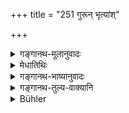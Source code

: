 +++
title = "251 गुरून् भृत्यांश्"

+++

<details><summary>गङ्गानथ-मूलानुवादः</summary>

For the purpose of bringing relief to his teachers and dependents, and for the purpose of honoring the gods and guests, he may accept gifts from all persons; but he shall not derive from them satisfaction for himself.—(251)
</details>

<details><summary>मेधातिथिः</summary>

**गुरव** उपदेशातिदेशैर् बहवः । **भृत्या** आश्रिताः स्मृत्यन्तरे तु संख्याताः । 

- वृद्धौ तु मातापितरौ भार्या साध्वी सुतः शिशुः । (म्ध् ११.५ अद्देद् वेर्से)[^३०१]

तान् उद्धर्तुम् इच्छुः क्षुधावसन्नान् । **देवतातिथींश् चार्चिष्यन्** नित्यकर्मसंपत्यर्थम् इत्यर्थः । **सर्वतः प्रतिगृह्णीयात्** साधुभ्यो ऽसाधुभ्यश् च । **न तु तृप्येत् स्वयं ततः** । तृप्तिः क्षुन्निवृत्तिर् उपभोगश् च, तन् न कुर्यात् । गुर्वादिप्रयोजनम् एव तद् ग्रहीतव्यं न त्व् आत्मार्थम् ॥ ४.२५१ ॥

_कथं तर्ह्य् आत्मा यापयितव्यः । अत आह ।_
</details>

<details><summary>गङ्गानथ-भाष्यानुवादः</summary>

‘*Teachers*;’—the plural form is used, in view of some persons teaching directly, and others only indirectly, by implication.

‘*Dependents*,’—those who have a right to be maintained by him; these are enumerated in another *Smṛti* text as follows:—‘Aged parents, the well-conducted wife and the infant child.’

‘*For the purpose of bringing relief to these*’—when they are suffering from hunger;—‘*and for the purpose of honouring the gods and guests*;— that is, for the sake of due accomplishment of his daily duties.

‘*He may accept gifts from all persons*’—good or bad.

‘*But he shall not derive from them satisfaction for himself*.’—‘*Satisfaction*’ here stands for *relieving hunger* and other forms of enjoyment; these he shall not do. That is, such gifts shall be accepted only for the sake of Teachers and others, and never for his own sake.—(251)

“How, then, is the man to maintain himself?” In answer to this, we have the following:—
</details>

<details><summary>गङ्गानथ-तुल्य-वाक्यानि</summary>

*Vaśiṣṭha* (14.10).—(Same as Manu, with slight variants.)

*Viṣṇu* (57.13).—(Same as Manu, but reading ‘*pitṛdevatāḥ*’ in place of
‘*devatātithīn*.’)

*Gautama* (17.4).—‘For the maintaining of the father, the Gods, the
Teacher and the dependants,—it is ditferent.’

*Āpastamba* (1.7.21).—‘Some people hold that for the sake of the teacher
the acceptance of gifts even from Śūdras and Ugras is sanctioned by the scriptures.’

*Yājñavalkya* (1.216).—‘For the worshipping of gods and guests, and for
the sake of one’s teacher and dependants, and for one’s own livelihood, one may accept gifts from all.’

*Aṅgiras* (Aparārka, p. 408).—‘For the teacher, for guests and for
dependants one may accept food from the Śūdra; but he himself shall not partake of it.’
</details>

<details><summary>Bühler</summary>

251	He who desires to relieve his Gurus and those whom he is bound to maintain, or wishes to honour the gods and guests, may accept (gifts) from anybody; but he must not satisfy his (own hunger) with such (presents).
</details>
